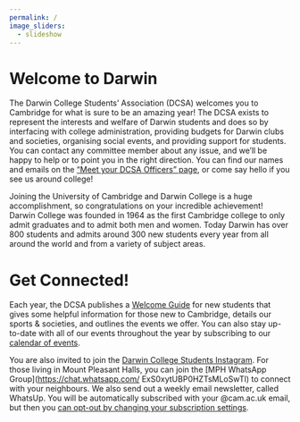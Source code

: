 ```yaml
---
permalink: /
image_sliders:
  - slideshow
---
```


# Welcome to Darwin



The Darwin College Students’ Association (DCSA) welcomes you to Cambridge for what is sure to be an amazing year! The DCSA exists to represent the interests and welfare of Darwin students and does so by interfacing with college administration, providing budgets for Darwin clubs and societies, organising social events, and providing support for students. You can contact any committee member about any issue, and we’ll be happy to help or to point you in the right direction. You can find our names and emails on the <a href="{{site.baseurl | absolute_url}}/meet-the-dcsa">“Meet your DCSA Officers” page</a>, or come say hello if you see us around college!


Joining the University of Cambridge and Darwin College is a huge accomplishment, so congratulations on your incredible achievement! Darwin College was founded in 1964 as the first Cambridge college to only admit graduates and to admit both men and women. Today Darwin has over 800 students and admits around 300 new students every year from all around the world and from a variety of subject areas.


# Get Connected!

Each year, the DCSA publishes a [Welcome Guide](https://drive.google.com/file/d/1i_hg6zPyHdSgxGZaeaQ00E_HN3m66aO3/view?usp=sharing) for new students that gives some helpful information for those new to Cambridge, details our sports & societies, and outlines the events we offer. You can also stay up-to-date with all of our events throughout the year by subscribing to our <a href="{{site.baseurl | absolute_url}}/events">calendar of events</a>.


You are also invited to join the [Darwin College Students Instagram](https://instagram.com/dcsa_darwin_college/). For those living in Mount Pleasant Halls, you can join the [MPH WhatsApp Group](https://chat.whatsapp.com/
ExS0xytUBP0HZTsMLoSwTl) to connect with your neighbours.
We also send out a weekly email newsletter, called WhatsUp. You will be automatically subscribed with your @cam.ac.uk email, but then you [can opt-out by changing your subscription settings](https://lists.cam.ac.uk/sympa/subscribe/darwin-whatsup?previous_action=info).

